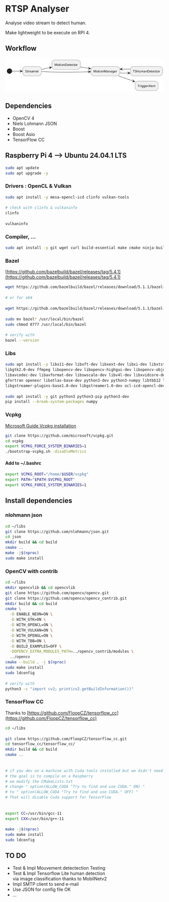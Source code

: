 # RTSP Analyser

Analyse video stream to detect human.

Make lightweight to be execute on RPI 4.

## Workflow

![Workflow](./doc/uml/out/workflow.png)

## Dependencies

- OpenCV 4
- Niels Lohmann JSON
- Boost
- Boost Asio
- TensorFlow CC

## Raspberry Pi 4 --> Ubuntu 24.04.1 LTS

```bash
sudo apt update
sudo apt upgrade -y
```

### Drivers : OpenCL & Vulkan

```bash
sudo apt install -y mesa-opencl-icd clinfo vulkan-tools

# check with clinfo & vulkaninfo
clinfo

vulkaninfo
```

### Compiler, ...

```bash
sudo apt install -y git wget curl build-essential make cmake ninja-build pkg-config autoconf automake libtool bison meson autoconf-archive
```

### Bazel

[https://github.com/bazelbuild/bazel/releases/tag/5.4.1](https://github.com/bazelbuild/bazel/releases/tag/5.4.1)

```bash
wget https://github.com/bazelbuild/bazel/releases/download/5.1.1/bazel-5.1.1-linux-arm64

# or for x64

wget https://github.com/bazelbuild/bazel/releases/download/5.1.1/bazel-5.1.1-linux-x86_64

sudo mv bazel* /usr/local/bin/bazel
sudo chmod 0777 /usr/local/bin/bazel

# verify with
bazel --version
```

### Libs

```bash
sudo apt install -y libx11-dev libxft-dev libxext-dev libxi-dev libxtst-dev libxrandr-dev nasm gcc-11 libgles2-mesa-dev libdbus-1-dev libsystemd-dev libglib2.0-dev libatspi2.0-dev \
libgtk2.0-dev ffmpeg libopencv-dev libopencv-highgui-dev libopencv-objdetect-dev opencv-data opencl-headers libgtk-3-dev \
libavcodec-dev libavformat-dev libswscale-dev libv4l-dev libxvidcore-dev libx264-dev libx265-dev libjpeg-dev libpng-dev libtiff-dev \
gfortran openexr libatlas-base-dev python3-dev python3-numpy libtbb12 libtbb-dev libdc1394-25 libdc1394-dev libopenexr-dev \
libgstreamer-plugins-base1.0-dev libgstreamer1.0-dev ocl-icd-opencl-dev libvulkan-dev libglew-dev ocl-icd-dev

sudo apt install -y git python3 python3-pip python3-dev
pip install --break-system-packages numpy
```

### Vcpkg

[Microsoft Guide Vcpkg installation](https://learn.microsoft.com/fr-fr/vcpkg/get_started/get-started?pivots=shell-bash)

```bash
git clone https://github.com/microsoft/vcpkg.git
cd vcpkg
export VCPKG_FORCE_SYSTEM_BINARIES=1
./bootstrap-vcpkg.sh -disableMetrics
```

#### Add to **~/.bashrc**

```bash
export VCPKG_ROOT="/home/$USER/vcpkg"
export PATH="$PATH:$VCPKG_ROOT"
export VCPKG_FORCE_SYSTEM_BINARIES=1
```

## Install dependencies

### nlohmann json

```bash
cd ~/libs
git clone https://github.com/nlohmann/json.git
cd json
mkdir build && cd build
cmake ..
make -j$(nproc)
sudo make install
```

### OpenCV with contrib

```bash
cd ~/libs
mkdir opencvlib && cd opencvlib
git clone https://github.com/opencv/opencv.git
git clone https://github.com/opencv/opencv_contrib.git
mkdir build && cd build
cmake \
  -D ENABLE_NEON=ON \
  -D WITH_GTK=ON \
  -D WITH_OPENCL=ON \
  -D WITH_VULKAN=ON \
  -D WITH_OPENGL=ON \
  -D WITH_TBB=ON \
  -D BUILD_EXAMPLES=OFF \
  -DOPENCV_EXTRA_MODULES_PATH=../opencv_contrib/modules \
  ../opencv
cmake --build . -j $(nproc)
sudo make install
sudo ldconfig

# verify with
python3 -c "import cv2; print(cv2.getBuildInformation())"
```

### TensorFlow CC

Thanks to [https://github.com/FloopCZ/tensorflow_cc](https://github.com/FloopCZ/tensorflow_cc)

```bash
cd ~/libs

git clone https://github.com/FloopCZ/tensorflow_cc.git
cd tensorflow_cc/tensorflow_cc/
mkdir build && cd build
cmake ..


# if you dev on a machine with Cuda tools installed but we didn't need in our case
# the goal is to compile on a Raspberry
# we modify the CMakeLists.txt
# change " option(ALLOW_CUDA "Try to find and use CUDA." ON) "
# to " option(ALLOW_CUDA "Try to find and use CUDA." OFF) "
# That will disable Cuda support for TensorFlow


export CC=/usr/bin/gcc-11
export CXX=/usr/bin/g++-11

make -j$(nproc)
sudo make install
sudo ldconfig
```

## TO DO

- Test & Impl Mouvement detectection                Testing
- Test & Impl Tensorflow Lite human detection  
  via image classification thanks to MobilNetv2
- Impl SMTP client to send e-mail
- Use JSON for config file                          OK
- ...
